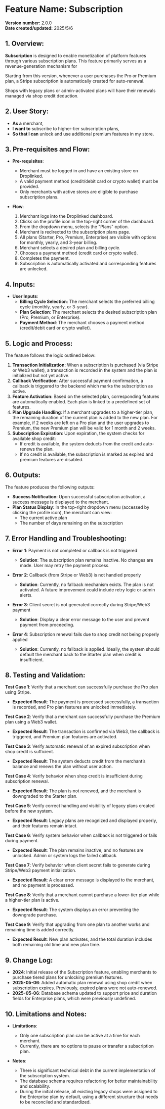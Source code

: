 # Feature Name: Subscription
**Version number:** 2.0.0  
**Date created/updated:** 2025/5/6  

## 1. Overview:
**Subscription** is designed to enable monetization of platform features through various subscription plans. This feature primarily serves as a revenue-generation mechanism for 

Starting from this version, whenever a user purchases the Pro or Premium plan, a Stripe subscription is automatically created for auto-renewal.

Shops with legacy plans or admin-activated plans will have their renewals managed via shop credit deduction.



## 2. User Story:

- **As a** merchant,  
- **I want to** subscribe to higher-tier subscription plans,  
- **So that I can** unlock and use additional premium features in my store.



## 3. Pre-requisites and Flow:

- **Pre-requisites**:
  - Merchant must be logged in and have an existing store on Droplinked.
  - A valid payment method (credit/debit card or crypto wallet) must be provided.
  - Only merchants with active stores are eligible to purchase subscription plans.
  

- **Flow**:
  1. Merchant logs into the Droplinked dashboard.
  2. Clicks on the profile icon in the top-right corner of the dashboard.
  3. From the dropdown menu, selects the "Plans" option.
  4. Merchant is redirected to the subscription plans page.
  5. All plans (Starter, Pro, Premium, Enterprise) are visible with options for monthly, yearly, and 3-year billing.
  6. Merchant selects a desired plan and billing cycle.
  7. Chooses a payment method (credit card or crypto wallet).
  8. Completes the payment.
  9. Subscription is automatically activated and corresponding features are unlocked.



## 4. Inputs:

- **User Inputs**:
  - **Billing Cycle Selection**: The merchant selects the preferred billing cycle (monthly, yearly, or 3-year).
  - **Plan Selection**: The merchant selects the desired subscription plan (Pro, Premium, or Enterprise).
  - **Payment Method**: The merchant chooses a payment method (credit/debit card or crypto wallet).


## 5. Logic and Process:
The feature follows the logic outlined below:
1. **Transaction Initialization**: When a subscription is purchased (via Stripe or Web3 wallet), a transaction is recorded in the system and the plan is initialized but not yet active.
2. **Callback Verification**: After successful payment confirmation, a callback is triggered to the backend which marks the subscription as active.
3. **Feature Activation**: Based on the selected plan, corresponding features are automatically enabled. Each plan is linked to a predefined set of features.
4. **Plan Upgrade Handling**: If a merchant upgrades to a higher-tier plan, the remaining duration of the current plan is added to the new plan. For example, if 2 weeks are left on a Pro plan and the user upgrades to Premium, the new Premium plan will be valid for 1 month and 2 weeks.
5. **Subscription Expiration**: Upon expiration, the system checks for available shop credit:
   - If credit is available, the system deducts from the credit and auto-renews the plan.
   - If no credit is available, the subscription is marked as expired and premium features are disabled.



## 6. Outputs:
The feature produces the following outputs:
- **Success Notification**: Upon successful subscription activation, a success message is displayed to the merchant.
- **Plan Status Display**: In the top-right dropdown menu (accessed by clicking the profile icon), the merchant can view:
  - The current active plan
  - The number of days remaining on the subscription


## 7. Error Handling and Troubleshooting:

- **Error 1**: Payment is not completed or callback is not triggered
  - **Solution**: The subscription plan remains inactive. No changes are made. User may retry the payment process.

- **Error 2**: Callback (from Stripe or Web3) is not handled properly
  - **Solution**: Currently, no fallback mechanism exists. The plan is not activated. A future improvement could include retry logic or admin alerts.

- **Error 3**: Client secret is not generated correctly during Stripe/Web3 payment
  - **Solution**: Display a clear error message to the user and prevent payment from proceeding.

- **Error 4**: Subscription renewal fails due to shop credit not being properly applied
  - **Solution**: Currently, no fallback is applied. Ideally, the system should default the merchant back to the Starter plan when credit is insufficient.




## 8. Testing and Validation:

**Test Case 1**: Verify that a merchant can successfully purchase the Pro plan using Stripe.
  - **Expected Result**: The payment is processed successfully, a transaction is recorded, and Pro plan features are unlocked immediately.

**Test Case 2**: Verify that a merchant can successfully purchase the Premium plan using a Web3 wallet.
  - **Expected Result**: The transaction is confirmed via Web3, the callback is triggered, and Premium plan features are activated.

**Test Case 3**: Verify automatic renewal of an expired subscription when shop credit is sufficient.
  - **Expected Result**: The system deducts credit from the merchant’s balance and renews the plan without user action.

**Test Case 4**: Verify behavior when shop credit is insufficient during subscription renewal.
  - **Expected Result**: The plan is not renewed, and the merchant is downgraded to the Starter plan.

**Test Case 5**: Verify correct handling and visibility of legacy plans created before the new system.
  - **Expected Result**: Legacy plans are recognized and displayed properly, and their features remain intact.

**Test Case 6**: Verify system behavior when callback is not triggered or fails during payment.
  - **Expected Result**: The plan remains inactive, and no features are unlocked. Admin or system logs the failed callback.

**Test Case 7**: Verify behavior when client secret fails to generate during Stripe/Web3 payment initialization.
  - **Expected Result**: A clear error message is displayed to the merchant, and no payment is processed.

**Test Case 8**: Verify that a merchant cannot purchase a lower-tier plan while a higher-tier plan is active.
  - **Expected Result**: The system displays an error preventing the downgrade purchase.

**Test Case 9**: Verify that upgrading from one plan to another works and remaining time is added correctly.
  - **Expected Result**: New plan activates, and the total duration includes both remaining old time and new plan time.



## 9. Change Log:

- **2024**: Initial release of the Subscription feature, enabling merchants to purchase tiered plans for unlocking premium features.
- **2025-05-06**: Added automatic plan renewal using shop credit when subscription expires. Previously, expired plans were not auto-renewed.
- **2025-05-06**: Database schema updated to support price and duration fields for Enterprise plans, which were previously undefined.


## 10. Limitations and Notes:

- **Limitations**:
  - Only one subscription plan can be active at a time for each merchant.
  - Currently, there are no options to pause or transfer a subscription plan.

- **Notes**:
  - There is significant technical debt in the current implementation of the subscription system.
  - The database schema requires refactoring for better maintainability and scalability.
  - During the initial release, all existing legacy shops were assigned to the Enterprise plan by default, using a different structure that needs to be reconciled and standardized.
